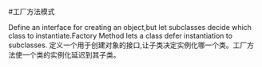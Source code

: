 #工厂方法模式

Define an interface for creating an object,but let subclasses decide which class to instantiate.Factory Method lets a class defer instantiation to subclasses.
定义一个用于创建对象的接口,让子类决定实例化哪一个类。工厂方法使一个类的实例化延迟到其子类。
